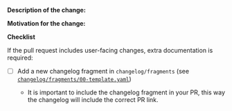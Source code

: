 <!--

- Rebase your branch on the latest upstream master
- Link any relevant issues and PR's
- When fixing an issue, add "Closes #<ISSUE_NUMBER>"
- If this PR contains user facing change, please follow the checklist

-->

**Description of the change:**

**Motivation for the change:**

**Checklist**

If the pull request includes user-facing changes, extra documentation is required:
- [ ] Add a new changelog fragment in `changelog/fragments` (see [`changelog/fragments/00-template.yaml`](https://github.com/splicemaahs/splice-cloud-util/tree/master/changelog/fragments/00-template.yaml))

  - It is important to include the changelog fragment in your PR, this way the changelog will include the correct PR link.
